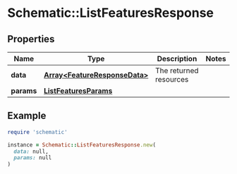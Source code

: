 # Schematic::ListFeaturesResponse

## Properties

| Name | Type | Description | Notes |
| ---- | ---- | ----------- | ----- |
| **data** | [**Array&lt;FeatureResponseData&gt;**](FeatureResponseData.md) | The returned resources |  |
| **params** | [**ListFeaturesParams**](ListFeaturesParams.md) |  |  |

## Example

```ruby
require 'schematic'

instance = Schematic::ListFeaturesResponse.new(
  data: null,
  params: null
)
```

